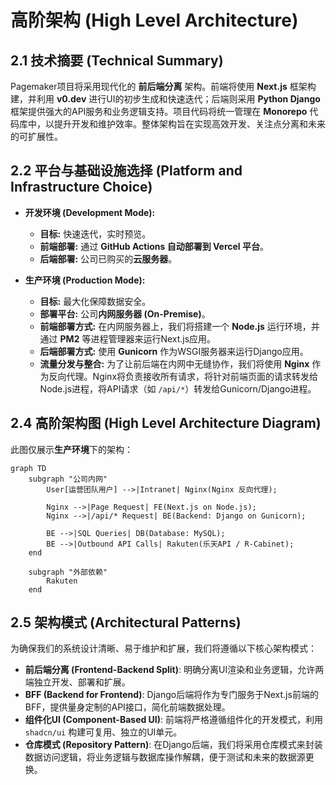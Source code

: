 # 高阶架构 (High Level Architecture)

## 2.1 技术摘要 (Technical Summary)

Pagemaker项目将采用现代化的 **前后端分离** 架构。前端将使用 **Next.js** 框架构建，并利用 **v0.dev** 进行UI的初步生成和快速迭代；后端则采用 **Python Django** 框架提供强大的API服务和业务逻辑支持。项目代码将统一管理在 **Monorepo** 代码库中，以提升开发和维护效率。整体架构旨在实现高效开发、关注点分离和未来的可扩展性。

## 2.2 平台与基础设施选择 (Platform and Infrastructure Choice)

* **开发环境 (Development Mode):**
    * **目标:** 快速迭代，实时预览。
    * **前端部署:** 通过 **GitHub Actions 自动部署到 Vercel 平台**。
    * **后端部署:** 公司已购买的**云服务器**。

* **生产环境 (Production Mode):**
    * **目标:** 最大化保障数据安全。
    * **部署平台:** 公司**内网服务器 (On-Premise)**。
    * **前端部署方式:** 在内网服务器上，我们将搭建一个 **Node.js** 运行环境，并通过 **PM2** 等进程管理器来运行Next.js应用。
    * **后端部署方式:** 使用 **Gunicorn** 作为WSGI服务器来运行Django应用。
    * **流量分发与整合:** 为了让前后端在内网中无缝协作，我们将使用 **Nginx** 作为反向代理。Nginx将负责接收所有请求，将针对前端页面的请求转发给Node.js进程，将API请求（如 `/api/*`）转发给Gunicorn/Django进程。

## 2.4 高阶架构图 (High Level Architecture Diagram)

此图仅展示**生产环境**下的架构：

```mermaid
graph TD
    subgraph "公司内网"
        User[运营团队用户] -->|Intranet| Nginx(Nginx 反向代理);
        
        Nginx -->|Page Request| FE(Next.js on Node.js);
        Nginx -->|/api/* Request| BE(Backend: Django on Gunicorn);
        
        BE -->|SQL Queries| DB(Database: MySQL);
        BE -->|Outbound API Calls| Rakuten(乐天API / R-Cabinet);
    end

    subgraph "外部依赖"
        Rakuten
    end
```

## 2.5 架构模式 (Architectural Patterns)

为确保我们的系统设计清晰、易于维护和扩展，我们将遵循以下核心架构模式：

* **前后端分离 (Frontend-Backend Split)**: 明确分离UI渲染和业务逻辑，允许两端独立开发、部署和扩展。
* **BFF (Backend for Frontend)**: Django后端将作为专门服务于Next.js前端的BFF，提供量身定制的API接口，简化前端数据处理。
* **组件化UI (Component-Based UI)**: 前端将严格遵循组件化的开发模式，利用 `shadcn/ui` 构建可复用、独立的UI单元。
* **仓库模式 (Repository Pattern)**: 在Django后端，我们将采用仓库模式来封装数据访问逻辑，将业务逻辑与数据库操作解耦，便于测试和未来的数据源更换。 